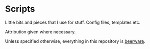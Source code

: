 # Scripts
Little bits and pieces that I use for stuff. Config files, templates etc.

Attribution given where necessary.

Unless specified otherwise, everything in this repository is [beerware](https://en.wikipedia.org/wiki/Beerware).
